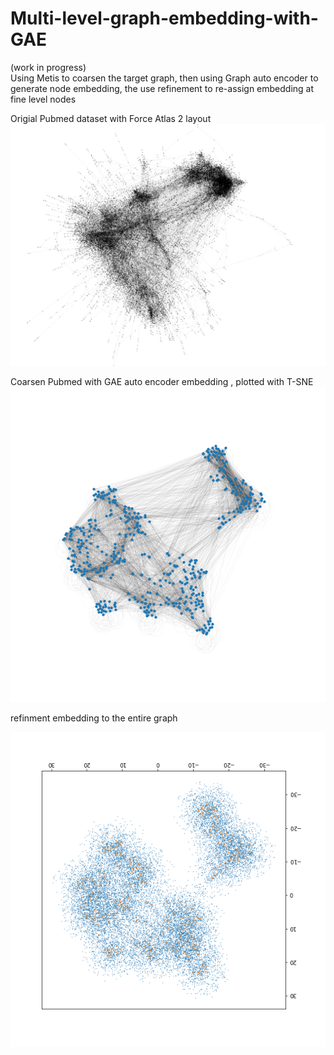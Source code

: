 # Multi-level-graph-embedding-with-GAE

(work in progress) <br>
Using Metis to coarsen the target graph, then using Graph auto encoder to generate node embedding, the use refinement to re-assign embedding at fine level nodes


Origial Pubmed dataset with Force Atlas 2 layout
![alt text](https://github.com/Gombessa1938/Multi-level-graph-embedding-with-GAE/blob/main/img/image.png?raw=true)

Coarsen Pubmed with GAE auto encoder embedding , plotted with T-SNE
![alt text](https://github.com/Gombessa1938/Multi-level-graph-embedding-with-GAE/blob/main/img/GAE.png?raw=true)

refinment embedding to the entire graph

![alt text](https://github.com/Gombessa1938/Multi-level-graph-embedding-with-GAE/blob/main/img/fine%20embedding.png?raw=true)

